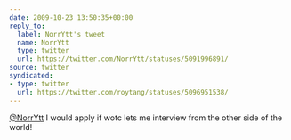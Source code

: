 ```yaml
---
date: 2009-10-23 13:50:35+00:00
reply_to:
  label: NorrYtt's tweet
  name: NorrYtt
  type: twitter
  url: https://twitter.com/NorrYtt/statuses/5091996891/
source: twitter
syndicated:
- type: twitter
  url: https://twitter.com/roytang/statuses/5096951538/
---
```


[@NorrYtt](https://twitter.com/NorrYtt/) I would apply if wotc lets me interview from the other side of the world!